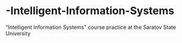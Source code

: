 # -Intelligent-Information-Systems
"Intelligent Information Systems" course practice at the Saratov State University
